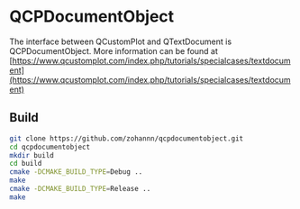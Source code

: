 # QCPDocumentObject
The interface between QCustomPlot and QTextDocument is QCPDocumentObject. More information can be found at [https://www.qcustomplot.com/index.php/tutorials/specialcases/textdocument](https://www.qcustomplot.com/index.php/tutorials/specialcases/textdocument)

## Build

```Bash
git clone https://github.com/zohannn/qcpdocumentobject.git
cd qcpdocumentobject
mkdir build
cd build
cmake -DCMAKE_BUILD_TYPE=Debug ..
make
cmake -DCMAKE_BUILD_TYPE=Release ..
make
```
